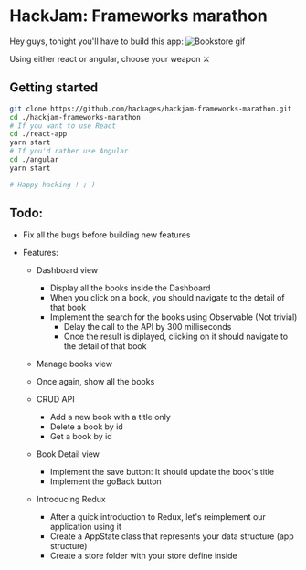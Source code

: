 
# HackJam: Frameworks marathon
Hey guys, tonight you'll have to build this app:
![Bookstore gif](https://i.imgur.com/iD69CC9.gif)

Using either react or angular, choose your weapon ⚔
## Getting started
```bash
git clone https://github.com/hackages/hackjam-frameworks-marathon.git
cd ./hackjam-frameworks-marathon
# If you want to use React
cd ./react-app
yarn start
# If you'd rather use Angular
cd ./angular
yarn start

# Happy hacking ! ;-)
```

## Todo:
- Fix all the bugs before building new features

- Features:
  - Dashboard view
    - Display all the books inside the Dashboard
    - When you click on a book, you should navigate to the detail of that book
    - Implement the search for the books using Observable (Not trivial)
      - Delay the call to the API by 300 milliseconds
      - Once the result is diplayed, clicking on it should navigate to the detail of that book

  - Manage books view
   - Once again, show all the books
   - CRUD API
     - Add a new book with a title only
     - Delete a book by id
     - Get a book by id

  - Book Detail view
    - Implement the save button: It should update the book's title
    - Implement the goBack button
   
  - Introducing Redux
    - After a quick introduction to Redux, let's reimplement our application using it
    - Create a AppState class that represents your data structure (app structure)
    - Create a store folder with your store define inside
